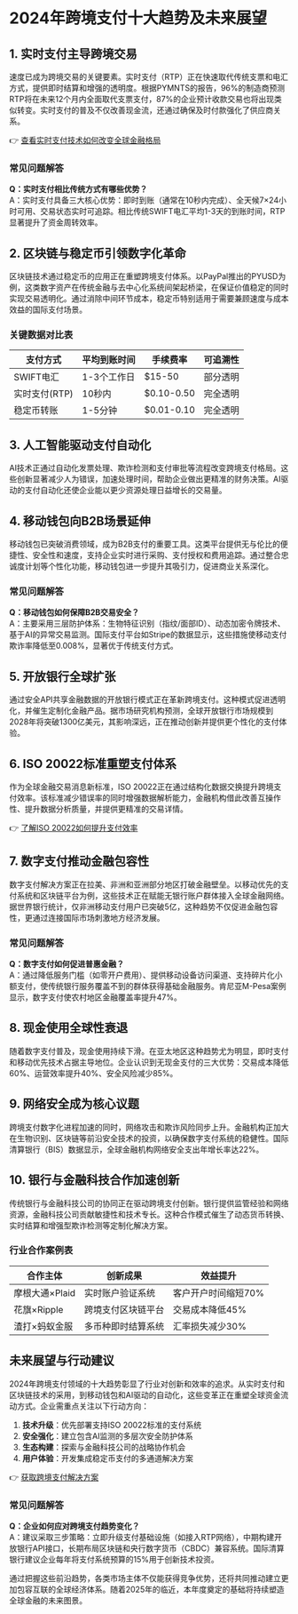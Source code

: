 # 2024年跨境支付十大趋势及未来展望

## 1. 实时支付主导跨境交易
速度已成为跨境交易的关键要素。实时支付（RTP）正在快速取代传统支票和电汇方式，提供即时结算和增强的透明度。根据PYMNTS的报告，96%的制造商预测RTP将在未来12个月内全面取代支票支付，87%的企业预计收款交易也将出现类似转变。实时支付的普及不仅改善现金流，还通过确保及时付款强化了供应商关系。

👉 [查看实时支付技术如何改变全球金融格局](https://bit.ly/okx_welcome)

### 常见问题解答
**Q：实时支付相比传统方式有哪些优势？**  
A：实时支付具备三大核心优势：即时到账（通常在10秒内完成）、全天候7×24小时可用、交易状态实时可追踪。相比传统SWIFT电汇平均1-3天的到账时间，RTP显著提升了资金周转效率。

## 2. 区块链与稳定币引领数字化革命
区块链技术通过稳定币的应用正在重塑跨境支付体系。以PayPal推出的PYUSD为例，这类数字资产在传统金融与去中心化系统间架起桥梁，在保证价值稳定的同时实现交易透明化。通过消除中间环节成本，稳定币特别适用于需要兼顾速度与成本效益的国际支付场景。

### 关键数据对比表
| 支付方式       | 平均到账时间 | 手续费率   | 可追溯性 |
|----------------|--------------|------------|----------|
| SWIFT电汇      | 1-3个工作日  | $15-50     | 部分透明 |
| 实时支付(RTP)  | 10秒内       | $0.10-0.50 | 完全透明 |
| 稳定币转账     | 1-5分钟      | $0.01-0.10 | 完全透明 |

## 3. 人工智能驱动支付自动化
AI技术正通过自动化发票处理、欺诈检测和支付审批等流程改变跨境支付格局。这些创新显著减少人为错误，加速处理时间，帮助企业做出更精准的财务决策。AI驱动的支付自动化还使企业能以更少资源处理日益增长的交易量。

## 4. 移动钱包向B2B场景延伸
移动钱包已突破消费领域，成为B2B支付的重要工具。这类平台提供无与伦比的便捷性、安全性和速度，支持企业实时进行采购、支付授权和费用追踪。通过整合忠诚度计划等个性化功能，移动钱包进一步提升其吸引力，促进商业关系深化。

### 常见问题解答
**Q：移动钱包如何保障B2B交易安全？**  
A：主要采用三层防护体系：生物特征识别（指纹/面部ID）、动态加密令牌技术、基于AI的异常交易监测。国际支付平台如Stripe的数据显示，这些措施使移动支付欺诈率降低至0.008%，显著优于传统支付方式。

## 5. 开放银行全球扩张
通过安全API共享金融数据的开放银行模式正在革新跨境支付。这种模式促进透明化，并催生定制化金融产品。据市场研究机构预测，全球开放银行市场规模到2028年将突破1300亿美元，其影响深远，正在推动创新并提供更个性化的支付体验。

## 6. ISO 20022标准重塑支付体系
作为全球金融交易消息新标准，ISO 20022正在通过结构化数据交换提升跨境支付效率。该标准减少错误率的同时增强数据解析能力，金融机构借此改善互操作性、提升数据分析质量，并提供更精准的交易详情。

👉 [了解ISO 20022如何提升支付效率](https://bit.ly/okx_welcome)

## 7. 数字支付推动金融包容性
数字支付解决方案正在拉美、非洲和亚洲部分地区打破金融壁垒。以移动优先的支付系统和区块链平台为例，这些技术正在赋能无银行账户群体接入全球金融网络。据世界银行统计，仅非洲移动支付用户已突破5亿，这种趋势不仅促进金融包容性，更通过连接国际市场刺激地方经济发展。

### 常见问题解答
**Q：数字支付如何促进普惠金融？**  
A：通过降低服务门槛（如零开户费用）、提供移动设备访问渠道、支持碎片化小额支付，使传统银行服务覆盖不到的群体获得基础金融服务。肯尼亚M-Pesa案例显示，数字支付使农村地区金融覆盖率提升47%。

## 8. 现金使用全球性衰退
随着数字支付普及，现金使用持续下滑。在亚太地区这种趋势尤为明显，即时支付和移动优先技术占据主导地位。企业认识到无现金支付的三大优势：交易成本降低60%、运营效率提升40%、安全风险减少85%。

## 9. 网络安全成为核心议题
跨境支付数字化进程加速的同时，网络攻击和欺诈风险同步上升。金融机构正加大在生物识别、区块链等前沿安全技术的投资，以确保数字支付系统的稳健性。国际清算银行（BIS）数据显示，全球金融机构网络安全支出年增长率达22%。

## 10. 银行与金融科技合作加速创新
传统银行与金融科技公司的协同正在驱动跨境支付创新。银行提供监管经验和网络资源，金融科技公司贡献敏捷性和技术专长。这种合作模式催生了动态货币转换、实时结算和增强型欺诈检测等定制化解决方案。

### 行业合作案例表
| 合作主体       | 创新成果                 | 效益提升           |
|----------------|--------------------------|--------------------|
| 摩根大通×Plaid | 实时账户验证系统         | 客户开户时间缩短70%|
| 花旗×Ripple    | 跨境支付区块链平台       | 交易成本降低45%    |
| 渣打×蚂蚁金服  | 多币种即时结算系统       | 汇率损失减少30%    |

## 未来展望与行动建议
2024年跨境支付领域的十大趋势彰显了行业对创新和效率的追求。从实时支付和区块链技术的采用，到移动钱包和AI驱动的自动化，这些变革正在重塑全球资金流动方式。企业需重点关注以下行动方向：

1. **技术升级**：优先部署支持ISO 20022标准的支付系统
2. **安全强化**：建立包含AI监测的多层次安全防护体系
3. **生态构建**：探索与金融科技公司的战略协作机会
4. **用户体验**：开发集成稳定币支付的多通道解决方案

👉 [获取跨境支付解决方案](https://bit.ly/okx_welcome)

### 常见问题解答
**Q：企业如何应对跨境支付趋势变化？**  
A：建议采取三步策略：立即升级支付基础设施（如接入RTP网络），中期构建开放银行API接口，长期布局区块链和央行数字货币（CBDC）兼容系统。国际清算银行建议企业每年将支付系统预算的15%用于创新技术投资。

通过把握这些前沿趋势，各类市场主体不仅能获得竞争优势，还将共同推动建立更加包容互联的全球经济体系。随着2025年的临近，本年度奠定的基础将持续塑造全球金融的未来图景。